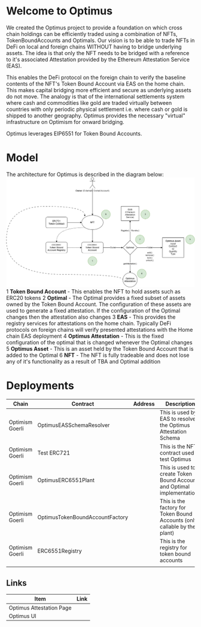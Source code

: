 # Welcome to Optimus
We created the Optimus project to provide a foundation on which cross chain holdings can be efficiently traded using a combination of NFTs, TokenBoundAccounts and Optimals. Our vision is to be able to trade NFTs in DeFi on local and foreign chains WITHOUT having to bridge underlying assets. The idea is that only the NFT needs to be bridged with a reference to it's associated Attestation provided by the Ethereum Attestation Service (EAS). 

This enables the DeFi protocol on the foreign chain to verify the baseline contents of the NFT's Token Bound Account via EAS on the home chain. This makes capital bridging more efficient and secure as underlying assets do not move. The analogy is that of the international settlements system where cash and commodities like gold are traded virtually between countries with only periodic physical settlement i.e. where cash or gold is shipped to another geography. Optimus provides the necessary "virtual" infrastructure on Optimism for onward bridging. 

Optimus leverages EIP6551 for Token Bound Accounts. 

# Model
The architecture for Optimus is described in the diagram below: 
![enter image description here](https://github.com/cryptotwilight/optimuss/blob/main/media/optimus-model.png?raw=true)
1 **Token Bound Account** - This enables the NFT to hold assets such as ERC20 tokens
2 **Optimal** - The Optimal provides a fixed subset of assets owned by the Token Bound Account. The configuration of these assets are used to generate a fixed attestation. If the configuration of the Optimal changes then the attestation also changes
3 **EAS** - This provides the registry services for attestations on the home chain. Typically DeFi protocols on foreign chains will verify presented attestations with the Home chain EAS deployment
4 **Optimus Attestation** - This is the fixed configuration of the optimal that is changed whenever the Optimal changes
5 **Optimus Asset** - This is an asset held by the Token Bound Account that is added to the Optimal
6 **NFT** - The NFT is fully tradeable and does not lose any of it's functionality as a result of TBA and Optimal addition


# Deployments 
|Chain | Contract | Address |Description |
|------|-----------|--------|------------|
|Optimism Goerli |OptimusEASSchemaResolver||This is used by EAS to resolve the Optimus Attestation Schema|
|Optimism Goerli |Test ERC721||This is the NFT contract used to test Optimus|
|Optimism Goerli |OptimusERC6551Plant||This is used to create Token Bound Account and Optimal implementations |
|Optimism Goerli |OptimusTokenBoundAccountFactory||This is the factory for Token Bound Accounts (only callable by the plant)|
|Optimism Goerli |ERC6551Registry||This is the registry for token bound accounts |
|||

## Links
|Item | Link | 
|------|-----|
|Optimus Attestation Page | |
|Optimus UI | | 